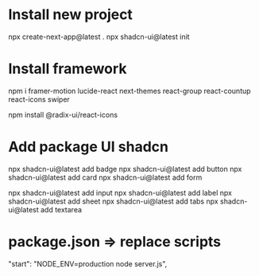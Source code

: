 # Install new project
npx create-next-app@latest .
npx shadcn-ui@latest init

# Install framework
npm i framer-motion lucide-react next-themes react-group react-countup react-icons swiper

npm install @radix-ui/react-icons

# Add package UI shadcn
npx shadcn-ui@latest add badge
npx shadcn-ui@latest add button
npx shadcn-ui@latest add card
npx shadcn-ui@latest add form

npx shadcn-ui@latest add input
npx shadcn-ui@latest add label
npx shadcn-ui@latest add sheet
npx shadcn-ui@latest add tabs
npx shadcn-ui@latest add textarea

# package.json => replace scripts
"start": "NODE_ENV=production node server.js",